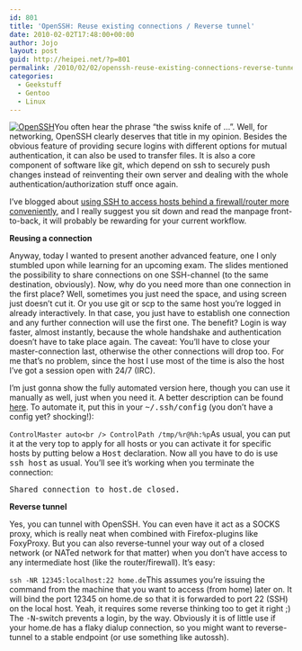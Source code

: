 ```yaml
---
id: 801
title: 'OpenSSH: Reuse existing connections / Reverse tunnel'
date: 2010-02-02T17:48:00+00:00
author: Jojo
layout: post
guid: http://heipei.net/?p=801
permalink: /2010/02/02/openssh-reuse-existing-connections-reverse-tunnel/
categories:
  - Geekstuff
  - Gentoo
  - Linux
---
```

[<img data-echo="/weblog/openssh.png" alt="OpenSSH" class="alignleft" style="border:0px" />](http://www.openssh.org/)You often hear the phrase &#8220;the swiss knife of &#8230;&#8221;. Well, for networking, OpenSSH clearly deserves that title in my opinion. Besides the obvious feature of providing secure logins with different options for mutual authentication, it can also be used to transfer files. It is also a core component of software like git, which depend on ssh to securely push changes instead of reinventing their own server and dealing with the whole authentication/authorization stuff once again.
  
I&#8217;ve blogged about [using SSH to access hosts behind a firewall/router more conveniently](https://heipei.net/2008/08/28/ssh-through-proxyintermediate-host/), and I really suggest you sit down and read the manpage front-to-back, it will probably be rewarding for your current workflow.

**Reusing a connection**
  
Anyway, today I wanted to present another advanced feature, one I only stumbled upon while learning for an upcoming exam. The slides mentioned the possibility to share connections on one SSH-channel (to the same destination, obviously). Now, why do you need more than one connection in the first place? Well, sometimes you just need the space, and using screen just doesn&#8217;t cut it. Or you use git or scp to the same host you&#8217;re logged in already interactively. In that case, you just have to establish one connection and any further connection will use the first one. The benefit? Login is way faster, almost instantly, because the whole handshake and authentication doesn&#8217;t have to take place again. The caveat: You&#8217;ll have to close your master-connection last, otherwise the other connections will drop too. For me that&#8217;s no problem, since the host I use most of the time is also the host I&#8217;ve got a session open with 24/7 (IRC).

I&#8217;m just gonna show the fully automated version here, though you can use it manually as well, just when you need it. A better description can be found [here](http://www.debian-administration.org/articles/290). To automate it, put this in your <tt>~/.ssh/config</tt> (you don&#8217;t have a config yet? shocking!):
  
`ControlMaster auto<br />
ControlPath /tmp/%r@%h:%p`As usual, you can put it at the very top to apply for all hosts or you can activate it for specific hosts by putting below a <tt>Host</tt> declaration. Now all you have to do is use <tt>ssh host</tt> as usual. You&#8217;ll see it&#8217;s working when you terminate the connection:
  
<tt>Shared connection to host.de closed.</tt>

**Reverse tunnel**
  
Yes, you can tunnel with OpenSSH. You can even have it act as a SOCKS proxy, which is really neat when combined with Firefox-plugins like FoxyProxy. But you can also reverse-tunnel your way out of a closed network (or NATed network for that matter) when you don&#8217;t have access to any intermediate host (like the router/firewall). It&#8217;s easy:
  
`ssh -NR 12345:localhost:22 home.de`This assumes you&#8217;re issuing the command from the machine that you want to access (from home) later on. It will bind the port 12345 on home.de so that it is forwarded to port 22 (SSH) on the local host. Yeah, it requires some reverse thinking too to get it right ;) The <tt>-N</tt>-switch prevents a login, by the way. Obviously it is of little use if your home.de has a flaky dialup connection, so you might want to reverse-tunnel to a stable endpoint (or use something like autossh).

